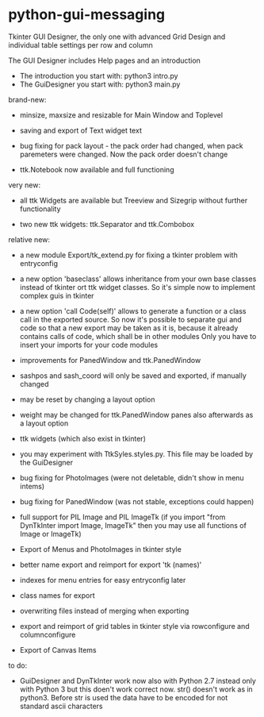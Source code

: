 # python-gui-messaging
Tkinter GUI Designer, the only one with advanced Grid Design
and individual table settings per row and column


The GUI Designer includes Help pages and an introduction

- The introduction you start with: python3 intro.py
- The GuiDesigner you start with: python3 main.py


brand-new:

- minsize, maxsize and resizable for Main Window and Toplevel
- saving and export of Text widget text
- bug fixing for pack layout - the pack order had changed, when pack paremeters were changed. Now the pack order doesn't change

- ttk.Notebook now available and full functioning

very new:

- all ttk Widgets are available
  but Treeview and Sizegrip without further functionality

- two new ttk widgets: ttk.Separator and ttk.Combobox

relative new:

- a new module Export/tk_extend.py for fixing a tkinter problem with entryconfig

- a new option 'baseclass' allows inheritance from your own base classes instead of tkinter ort ttk widget classes.
  So it's simple now to implement complex guis in tkinter

- a new option 'call Code(self)' allows to generate a function or a class call in the exported source.
  So now it's possible to separate gui and code so that a new export may be taken as it is, because
  it already contains calls of code, which shall be in other modules
  Only you have to insert your imports for your code modules

- improvements for PanedWindow and ttk.PanedWindow
- sashpos and sash_coord will only be saved and exported, if manually changed
- may be reset by changing a layout option
- weight may be changed for ttk.PanedWindow panes also afterwards as a layout option

- ttk widgets (which also exist in tkinter)
- you may experiment with TtkSyles.styles.py. This file may be loaded by the GuiDesigner

- bug fixing for PhotoImages (were not deletable, didn't show in menu intems)
- bug fixing for PanedWindow (was not stable, exceptions could happen)

- full support for PIL Image and PIL ImageTk
  (if you import "from DynTkInter import Image, ImageTk"
  then you may use all functions of Image or ImageTk)
- Export of Menus and PhotoImages in tkinter style
- better name export and reimport for export 'tk (names)' 
- indexes for menu entries for easy entryconfig later
- class names for export
- overwriting files instead of merging when exporting
- export and reimport of grid tables in tkinter style
  via rowconfigure and columnconfigure
- Export of Canvas Items

to do:

- GuiDesigner and DynTkInter work now also with Python 2.7 instead only with Python 3
    but this doen't work correct now. str() doesn't work as in python3. Before str is used
    the data have to be encoded for not standard ascii characters
